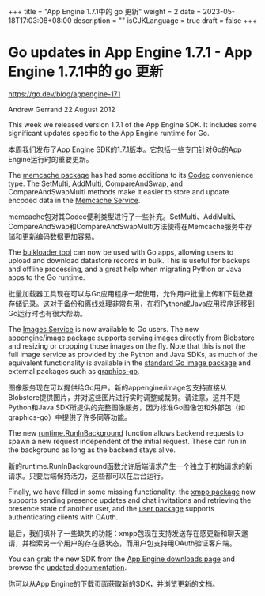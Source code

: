 +++
title = "App Engine 1.7.1中的 go 更新"
weight = 2
date = 2023-05-18T17:03:08+08:00
description = ""
isCJKLanguage = true
draft = false
+++

# Go updates in App Engine 1.7.1  - App Engine 1.7.1中的 go 更新

https://go.dev/blog/appengine-171

Andrew Gerrand
22 August 2012

This week we released version 1.7.1 of the App Engine SDK. It includes some significant updates specific to the App Engine runtime for Go.

本周我们发布了App Engine SDK的1.7.1版本。它包括一些专门针对Go的App Engine运行时的重要更新。

The [memcache package](https://developers.google.com/appengine/docs/go/memcache/reference) has had some additions to its [Codec](https://developers.google.com/appengine/docs/go/memcache/reference#Codec) convenience type. The SetMulti, AddMulti, CompareAndSwap, and CompareAndSwapMulti methods make it easier to store and update encoded data in the [Memcache Service](https://developers.google.com/appengine/docs/go/memcache/overview).

memcache包对其Codec便利类型进行了一些补充。SetMulti、AddMulti、CompareAndSwap和CompareAndSwapMulti方法使得在Memcache服务中存储和更新编码数据更加容易。

The [bulkloader tool](https://developers.google.com/appengine/docs/go/tools/uploadingdata) can now be used with Go apps, allowing users to upload and download datastore records in bulk. This is useful for backups and offline processing, and a great help when migrating Python or Java apps to the Go runtime.

批量加载器工具现在可以与Go应用程序一起使用，允许用户批量上传和下载数据存储记录。这对于备份和离线处理非常有用，在将Python或Java应用程序迁移到Go运行时也有很大帮助。

The [Images Service](https://developers.google.com/appengine/docs/go/images/overview) is now available to Go users. The new [appengine/image package](https://developers.google.com/appengine/docs/go/images/reference) supports serving images directly from Blobstore and resizing or cropping those images on the fly. Note that this is not the full image service as provided by the Python and Java SDKs, as much of the equivalent functionality is available in the [standard Go image package](https://go.dev/pkg/image/) and external packages such as [graphics-go](http://code.google.com/p/graphics-go/).

图像服务现在可以提供给Go用户。新的appengine/image包支持直接从Blobstore提供图片，并对这些图片进行实时调整或裁剪。请注意，这并不是Python和Java SDK所提供的完整图像服务，因为标准Go图像包和外部包（如graphics-go）中提供了许多同等功能。

The new [runtime.RunInBackground](https://developers.google.com/appengine/docs/go/backends/runtime#RunInBackground) function allows backend requests to spawn a new request independent of the initial request. These can run in the background as long as the backend stays alive.

新的runtime.RunInBackground函数允许后端请求产生一个独立于初始请求的新请求。只要后端保持活力，这些都可以在后台运行。

Finally, we have filled in some missing functionality: the [xmpp package](https://developers.google.com/appengine/docs/go/xmpp/reference) now supports sending presence updates and chat invitations and retrieving the presence state of another user, and the [user package](https://developers.google.com/appengine/docs/go/users/reference) supports authenticating clients with OAuth.

最后，我们填补了一些缺失的功能：xmpp包现在支持发送存在感更新和聊天邀请，并检索另一个用户的存在感状态，而用户包支持用OAuth验证客户端。

You can grab the new SDK from the [App Engine downloads page](https://developers.google.com/appengine/downloads#Google_App_Engine_SDK_for_Go) and browse the [updated documentation](https://developers.google.com/appengine/docs/go).

你可以从App Engine的下载页面获取新的SDK，并浏览更新的文档。
